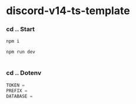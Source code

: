 # discord-v14-ts-template

### cd .. Start
```js
npm i
```
```js
npm run dev
```
#
### cd .. Dotenv
```js
TOKEN =
PREFIX =
DATABASE =
```
